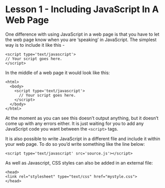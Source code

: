 Lesson 1 - Including JavaScript In A Web Page
==============================================

One difference with using JavaScript in a web page is that you have to let the web page know when you are ‘speaking’ in JavaScript.  The simplest way is to include it like this -
```
<script type='text/javascript'>
// Your script goes here.
</script>
```
In the middle of a web page it would look like this:
```
<html>
  <body>
    <script type='text/javascript'>
      // Your script goes here.
    </script>
  </body>
</html>
```

At the moment as you can see this doesn’t output anything, but it doesn’t come up with any errors either.  It is just waiting for you to add any JavaScript code you want between the `<script>` tags.

It is also possible to write JavaScript in a different file and include it within your web page.  To do so you’d write something like the line below:
```
<script type='text/javascript' src='source.js'></script>
```

As well as Javascript, CSS styles can also be added in an external file:
```
<head>
<link rel="stylesheet" type="text/css" href="mystyle.css">
</head>
```
